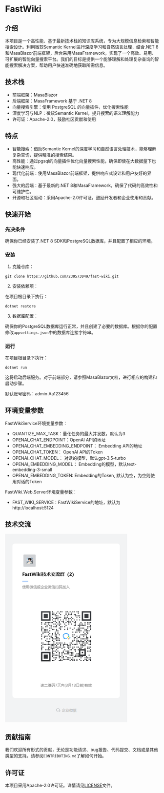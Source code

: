 # FastWiki
## 介绍

本项目是一个高性能、基于最新技术栈的知识库系统，专为大规模信息检索和智能搜索设计。利用微软Semantic Kernel进行深度学习和自然语言处理，结合.NET 8和MasaBlazor前端框架，后台采用MasaFramework，实现了一个高效、易用、可扩展的智能向量搜索平台。我们的目标是提供一个能够理解和处理复杂查询的智能搜索解决方案，帮助用户快速准确地获取所需信息。

## 技术栈

- 前端框架：MasaBlazor
- 后端框架：MasaFramework 基于 .NET 8
- 向量搜索引擎：使用 PostgreSQL 的向量插件，优化搜索性能
- 深度学习与NLP：微软Semantic Kernel，提升搜索的语义理解能力
- 许可证：Apache-2.0，鼓励社区贡献和使用

## 特点

- 智能搜索：借助Semantic Kernel的深度学习和自然语言处理技术，能够理解复杂查询，提供精准的搜索结果。
- 高性能：通过pgsql的向量插件优化向量搜索性能，确保即使在大数据量下也能快速响应。
- 现代化前端：使用MasaBlazor前端框架，提供响应式设计和用户友好的界面。
- 强大的后端：基于最新的.NET 8和MasaFramework，确保了代码的高效性和可维护性。
- 开源和社区驱动：采用Apache-2.0许可证，鼓励开发者和企业使用和贡献。

## 快速开始

### 先决条件

确保你已经安装了.NET 8 SDK和PostgreSQL数据库，并且配置了相应的环境。

### 安装

1. 克隆仓库：

```
git clone https://github.com/239573049/fast-wiki.git
```

2. 安装依赖项：

在项目根目录下执行：

```
dotnet restore
```

3. 数据库配置：

确保你的PostgreSQL数据库运行正常，并且创建了必要的数据库。根据你的配置修改`appsettings.json`中的数据库连接字符串。

### 运行

在项目根目录下执行：

```
dotnet run
```

这将启动后端服务。对于前端部分，请参照MasaBlazor文档，进行相应的构建和启动步骤。

默认账号密码：admin Aa123456

## 环境变量参数

FastWikiService环境变量参数：
- QUANTIZE_MAX_TASK：量化任务的最大并发数，默认为3
- OPENAI_CHAT_ENDPOINT：OpenAI API的地址
- OPENAI_CHAT_EMBEDDING_ENDPOINT： Embedding API的地址
- OPENAI_CHAT_TOKEN： OpenAI API的Token
- OPENAI_CHAT_MODEL： 对话的模型，默认gpt-3.5-turbo
- OPENAI_EMBEDDING_MODEL： Embedding的模型，默认text-embedding-3-small
- OPENAI_EMBEDDING_TOKEN: Embedding的Token, 默认为空，为空则使用对话的Token

FastWiki.Web.Server环境变量参数：
- FAST_WIKI_SERVICE：FastWikiService的地址，默认为http://localhost:5124

## 技术交流
![输入图片说明](img/wechat.png)

## 贡献指南

我们欢迎所有形式的贡献，无论是功能请求、bug报告、代码提交、文档或是其他类型的支持。请参阅`CONTRIBUTING.md`了解如何开始。

## 许可证

本项目采用Apache-2.0许可证。详情请见[LICENSE](LICENSE)文件。
